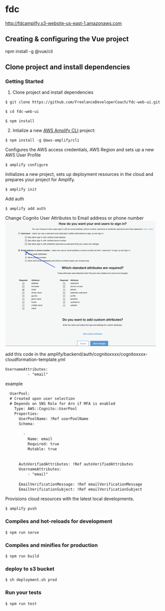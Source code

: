 # fdc
http://fdcamplify.s3-website-us-east-1.amazonaws.com

## Creating & configuring the Vue project

npm install -g @vue/cli

## Clone project and install dependencies 

### Getting Started

1. Clone project and install dependencies 

```
$ git clone https://github.com/FreelanceDeveloperCoach/fdc-web-ui.git
```

```
$ cd fdc-web-ui
```

```
$ npm install
```

2. Intialize a new [AWS Amplify CLI](https://github.com/aws-amplify/amplify-cli) project:

```
$ npm install -g @aws-amplify/cli
```

Configures the AWS access credentials, AWS Region and sets up a new AWS User Profile
```
$ amplify configure
```

Initializes a new project, sets up deployment resources in the cloud and prepares your project for Amplify.
```
$ amplify init
```

Add auth
```
$ amplify add auth
```
Change Cognito User Attributes to Email address or phone number
<img src="documentation/img/cognitouserattributes.png" width="480px" />

add this code in the amplify/backend/auth/cognitoxxxx/cognitoxxxx-cloudformation-template.yml
```
UsernameAttributes:
          - "email"
```

example
```
  UserPool:
  # Created upon user selection
  # Depends on SNS Role for Arn if MFA is enabled
    Type: AWS::Cognito::UserPool
    Properties:
      UserPoolName: !Ref userPoolName
      Schema: 
        
        -
          Name: email
          Required: true
          Mutable: true
        
      
      AutoVerifiedAttributes: !Ref autoVerifiedAttributes
      UsernameAttributes:
          - "email"
      
      EmailVerificationMessage: !Ref emailVerificationMessage
      EmailVerificationSubject: !Ref emailVerificationSubject
```

Provisions cloud resources with the latest local developments.
```
$ amplify push
```

### Compiles and hot-reloads for development
```
$ npm run serve
```

### Compiles and minifies for production
```
$ npm run build
```
### deploy to s3 bucket

```
$ sh deployment.sh prod
```

### Run your tests
```
$ npm run test
```
